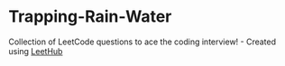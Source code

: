 # Trapping-Rain-Water
Collection of LeetCode questions to ace the coding interview! - Created using [LeetHub](https://github.com/QasimWani/LeetHub)
